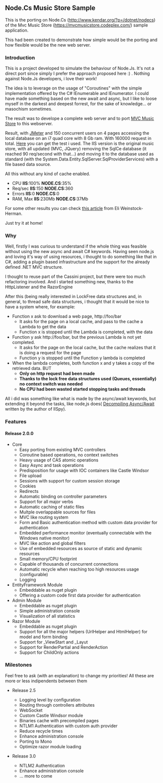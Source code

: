 ## Node.Cs Music Store Sample

This is the porting on Node.Cs (http://www.kendar.org/?p=/dotnet/nodecs) of
the Mvc Music Store (https://mvcmusicstore.codeplex.com/) sample application.

This had been created to demonstrate how simple would be the porting and 
how flexible would be the new web server.

### Introduction

This is a project developed to simulate the behaviour of Node.Js. It's not a direct port since simply I prefer
the approach proposed here :) . Nothing against Node.Js developers, i love their work!

The idea is to leverage on the usage of "Coroutines" with the simple implementation offered by the C# IEnumerable
and IEnumerator. I could have made something based on the new await and async, but I like to loose myself in the
darkest and deepest forrest, for the sake of knowledge... or masochism sometimes.

The result was to develope a complete web server and to port  [MVC Music Store](http://www.asp.net/mvc/tutorials/mvc-music-store)
to this webserver.

Result, with [JMeter](https://jmeter.apache.org/) and 150 concurrent users on 4 pages accessing the local database on an i7 quad core with 8 Gb ram.
With 160000 request in total. [Here]({This}Test_MusicStore.jmx) you can get the test i used. The IIS version is the original music store, with all
updated (MVC, JQuery) removing the SqlCe database (it reached 90 req/second with that...) and moving it to the database used as standard (with the
System.Data.Entity.SqlServer.SqlProviderServices) with a file based data source. 

All this without any kind of cache enabled.

* CPU __IIS__:100% __NODE.CS__:35%
* Req/sec __IIS__:150 __NODE.CS__:360
* Errors __IIS__:0 __NODE.CS__:0
* RAM, Max __IIS__:230Mb __NODE.CS__:37Mb

For some other results you can check [this article](http://blogs.lessthandot.com/index.php/webdev/serverprogramming/aspnet/upgrading-from-mvc3-to-mvc4/)
from Eli Weinstock-Herman.

Just try it at home!

### Why

Well, firstly I was curious to understand if the whole thing was feasible without using the new async and await
C# keywords. Having seen node.js and loving it's way of using resources, i thought to do something like that in
C#, adding a plugin based infrastructure and the support for the already defined .NET MVC structure.

I thought to reuse part of the Cassini project, but there were too much refactoring involved. And i started something
new, thanks to the HttpListener and the RazorEngine

After this (being really interested in LockFree data structures and, in general, to thread safe data structures,
i thought that it would be nice to have a system where, for example:

* Function x ask to download a web page, http://foo/bar
	* It asks for the page on a local cache, and pass to the cache a Lambda to get the data
	* Function x is stopped until the Lambda is completed, with the data
* Function y ask http://foo/bar, but the previous Lambda is not yet completed.
	* It asks for the page on the local cache, but the cache realizes that it is doing a request for the page
	* Function y is stopped until the Function y lambda is completed
* When the lambda completes, both function x and y takes a copy of the retrieved data. BUT
	* __Only on http request had been made__
	* __Thanks to the lock free data structures used (Queues, essentially) no context switch was needed__
	* __No CPU had been wasted started stopping tasks and threads__


All i did was something like what is made by the async/await keywords, but extending it beyond the tasks, like 
node,js does( [Decompiling Async/Await](http://community.sharpdevelop.net/blogs/danielgrunwald/archive/2012/04/16/decompiling-async-await.aspx)
written by the author of IlSpy).

### Features

#### Release 2.0.0

* Core
	* Easy porting from existing MVC controllers
	* Coroutine based operations, no context switches
	* Heavy usage of CAS atomic operations
	* Easy Async and task operations
	* Predisposition for usage with IOC containers like Castle Windsor
	* File upload
	* Sessions with support for custom session storage
	* Cookies
	* Redirects
	* Automatic binding on controller parameters
	* Support for all major verbs
	* Automatic caching of static files
	* Multple overlappable sources for files
	* MVC like routing system
	* Form and Basic authentication method with custom data provider for authentication
	* Embedded performance monitor (eventually connectable with the Windows native monitor)
	* MVC like action and global filters
	* Use of embedded resources as source of static and dynamic resources
	* Small memory/CPU footprint
	* Capable of thousands of concurrent connections
	* Automatic recycle when reaching too high resources usage (configurable)
	* Logging
* EntityFramework Module
	* Embeddable as nuget plugin
	* Offering a custom code first data provider for authentication
* Admin Module
	* Embeddable as nuget plugin
	* Simple administration console
	* Visualization of all statistics
* Razor Module
	* Embeddable as nuget plugin
	* Support for all the major helpers (UrlHelper and HtmlHelper) for model and form binding
	* Support for _ViewStart and _Layut
	* Support for RenderPartial and RenderAction
	* Support for ChildOnly actions


### Milestones

Feel free to ask (with an explanation) to change my priorities! All these are more or less indipendents between them

* Release 2.5
	* Logging level by configuration
	* Routing through controllers attributes
	* WebSocket
	* Custom Castle Windsor module
	* Binaries cache with precompiled pages
	* NTLM1 Authentication with custom auth provider
	* Reduce recycle times
	* Enhance administration console
	* Porting to Mono
	* Optimize razor module loading

* Release 3.0
	* NTLM2 Authentication
	* Enhance administration console
	* ... more to come
	
	